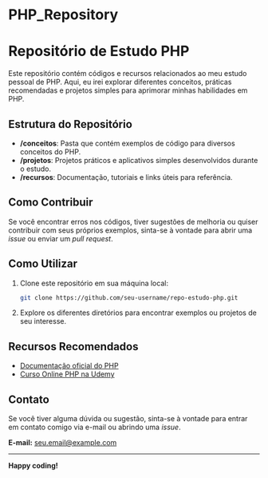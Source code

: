 # PHP_Repository

# Repositório de Estudo PHP

Este repositório contém códigos e recursos relacionados ao meu estudo pessoal de PHP. Aqui, eu irei explorar diferentes conceitos, práticas recomendadas e projetos simples para aprimorar minhas habilidades em PHP.

## Estrutura do Repositório

- **/conceitos**: Pasta que contém exemplos de código para diversos conceitos do PHP.
- **/projetos**: Projetos práticos e aplicativos simples desenvolvidos durante o estudo.
- **/recursos**: Documentação, tutoriais e links úteis para referência.

## Como Contribuir

Se você encontrar erros nos códigos, tiver sugestões de melhoria ou quiser contribuir com seus próprios exemplos, sinta-se à vontade para abrir uma *issue* ou enviar um *pull request*.

## Como Utilizar

1. Clone este repositório em sua máquina local:

    ```bash
    git clone https://github.com/seu-username/repo-estudo-php.git
    ```

2. Explore os diferentes diretórios para encontrar exemplos ou projetos de seu interesse.

## Recursos Recomendados

- [Documentação oficial do PHP](https://www.php.net/manual/pt_BR/)
- [Curso Online PHP na Udemy](exemplo-de-link)

## Contato

Se você tiver alguma dúvida ou sugestão, sinta-se à vontade para entrar em contato comigo via e-mail ou abrindo uma *issue*.

**E-mail:** seu.email@example.com

---

**Happy coding!**